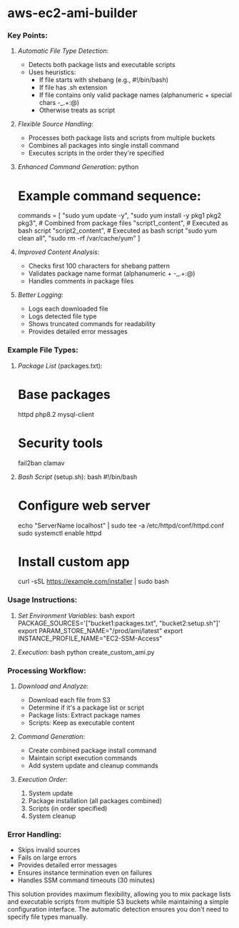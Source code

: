 # aws-ec2-ami-builder
### Key Points:

1. *Automatic File Type Detection*:
   - Detects both package lists and executable scripts
   - Uses heuristics:
     - If file starts with shebang (e.g., #!/bin/bash)
     - If file has .sh extension
     - If file contains only valid package names (alphanumeric + special chars -_.+:@)
     - Otherwise treats as script

2. *Flexible Source Handling*:
   - Processes both package lists and scripts from multiple buckets
   - Combines all packages into single install command
   - Executes scripts in the order they're specified

3. *Enhanced Command Generation*:
   python
   # Example command sequence:
   commands = [
        "sudo yum update -y",
        "sudo yum install -y pkg1 pkg2 pkg3",  # Combined from package files
        "script1_content",  # Executed as bash script
        "script2_content",  # Executed as bash script
        "sudo yum clean all",
        "sudo rm -rf /var/cache/yum"
   ]
   

4. *Improved Content Analysis*:
   - Checks first 100 characters for shebang pattern
   - Validates package name format (alphanumeric + -_.+:@)
   - Handles comments in package files

5. *Better Logging*:
   - Logs each downloaded file
   - Logs detected file type
   - Shows truncated commands for readability
   - Provides detailed error messages

### Example File Types:

1. *Package List* (packages.txt):
   
   # Base packages
   httpd
   php8.2
   mysql-client
   
   # Security tools
   fail2ban
   clamav
   

2. *Bash Script* (setup.sh):
   bash
   #!/bin/bash
   # Configure web server
   echo "ServerName localhost" | sudo tee -a /etc/httpd/conf/httpd.conf
   sudo systemctl enable httpd
   
   # Install custom app
   curl -sSL https://example.com/installer | sudo bash
   

### Usage Instructions:

1. *Set Environment Variables*:
   bash
   export PACKAGE_SOURCES='["bucket1:packages.txt", "bucket2:setup.sh"]'
   export PARAM_STORE_NAME="/prod/ami/latest"
   export INSTANCE_PROFILE_NAME="EC2-SSM-Access"
   

2. *Execution*:
   bash
   python create_custom_ami.py
   

### Processing Workflow:

1. *Download and Analyze*:
   - Download each file from S3
   - Determine if it's a package list or script
   - Package lists: Extract package names
   - Scripts: Keep as executable content

2. *Command Generation*:
   - Create combined package install command
   - Maintain script execution commands
   - Add system update and cleanup commands

3. *Execution Order*:
   
   1. System update
   2. Package installation (all packages combined)
   3. Scripts (in order specified)
   4. System cleanup
   

### Error Handling:
- Skips invalid sources
- Fails on large errors
- Provides detailed error messages
- Ensures instance termination even on failures
- Handles SSM command timeouts (30 minutes)

This solution provides maximum flexibility, allowing you to mix package lists and executable scripts from multiple S3 buckets while maintaining a simple configuration interface. The automatic detection ensures you don't need to specify file types manually.
